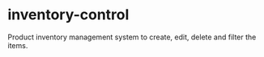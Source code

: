 # inventory-control
Product inventory management system to create, edit, delete and filter the items.
